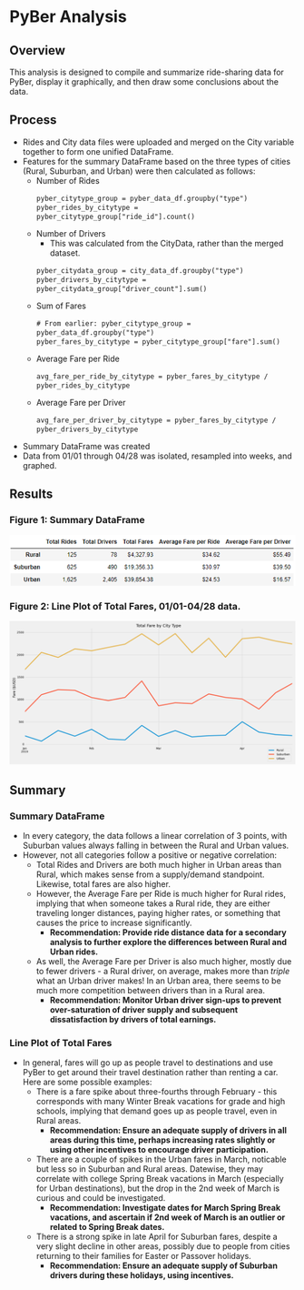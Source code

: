# PyBer Analysis
## Overview
This analysis is designed to compile and summarize ride-sharing data for PyBer, display it graphically, and then draw some conclusions about the data.

## Process
- Rides and City data files were uploaded and merged on the City variable together to form one unified DataFrame.
- Features for the summary DataFrame based on the three types of cities (Rural, Suburban, and Urban) were then calculated as follows:
  - Number of Rides
    ```
    pyber_citytype_group = pyber_data_df.groupby("type")
    pyber_rides_by_citytype = pyber_citytype_group["ride_id"].count()
    ```
  - Number of Drivers
    - This was calculated from the CityData, rather than the merged dataset.
    ```
    pyber_citydata_group = city_data_df.groupby("type")
    pyber_drivers_by_citytype = pyber_citydata_group["driver_count"].sum()
    ```
  - Sum of Fares
    ```
    # From earlier: pyber_citytype_group = pyber_data_df.groupby("type")
    pyber_fares_by_citytype = pyber_citytype_group["fare"].sum()
    ```
  - Average Fare per Ride
    ```
    avg_fare_per_ride_by_citytype = pyber_fares_by_citytype / pyber_rides_by_citytype
    ```
  - Average Fare per Driver
    ```
    avg_fare_per_driver_by_citytype = pyber_fares_by_citytype / pyber_drivers_by_citytype
    ```
- Summary DataFrame was created
- Data from 01/01 through 04/28 was isolated, resampled into weeks, and graphed.

## Results
### Figure 1: Summary DataFrame
![Summary DataFrame](Images/Summary.png)
### Figure 2: Line Plot of Total Fares, 01/01-04/28 data.
![Line Plot, Total Fares, 01/01-04/28](Images/Graph.png)

## Summary

### Summary DataFrame
- In every category, the data follows a linear correlation of 3 points, with Suburban values always falling in between the Rural and Urban values.
- However, not all categories follow a positive or negative correlation:
  - Total Rides and Drivers are both much higher in Urban areas than Rural, which makes sense from a supply/demand standpoint.  Likewise, total fares are also higher.
  - However, the Average Fare per Ride is much higher for Rural rides, implying that when someone takes a Rural ride, they are either traveling longer distances, paying higher rates, or something that causes the price to increase significantly.
    - **Recommendation: Provide ride distance data for a secondary analysis to further explore the differences between Rural and Urban rides.**
  - As well, the Average Fare per Driver is also much higher, mostly due to fewer drivers - a Rural driver, on average, makes more than *triple* what an Urban driver makes!  In an Urban area, there seems to be much more competition between drivers than in a Rural area.
    - **Recommendation: Monitor Urban driver sign-ups to prevent over-saturation of driver supply and subsequent dissatisfaction by drivers of total earnings.**

### Line Plot of Total Fares
- In general, fares will go up as people travel to destinations and use PyBer to get around their travel destination rather than renting a car.  Here are some possible examples:
  - There is a fare spike about three-fourths through February - this corresponds with many Winter Break vacations for grade and high schools, implying that demand goes up as people travel, even in Rural areas.
    - **Recommendation: Ensure an adequate supply of drivers in all areas during this time, perhaps increasing rates slightly or using other incentives to encourage driver participation.**
  - There are a couple of spikes in the Urban fares in March, noticable but less so in Suburban and Rural areas.  Datewise, they may correlate with college Spring Break vacations in March (especially for Urban destinations), but the drop in the 2nd week of March is curious and could be investigated.
    - **Recommendation: Investigate dates for March Spring Break vacations, and ascertain if 2nd week of March is an outlier or related to Spring Break dates.**
  - There is a strong spike in late April for Suburban fares, despite a very slight decline in other areas, possibly due to people from cities returning to their families for Easter or Passover holidays.
    - **Recommendation: Ensure an adequate supply of Suburban drivers during these holidays, using incentives.**
